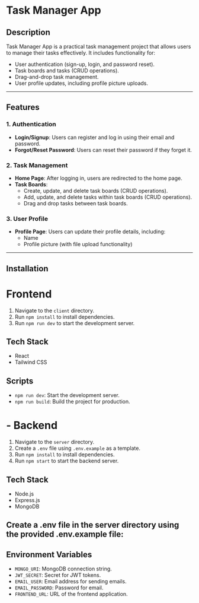 # Task Manager App

## Description
Task Manager App is a practical task management project that allows users to manage their tasks effectively. It includes functionality for:
- User authentication (sign-up, login, and password reset).
- Task boards and tasks (CRUD operations).
- Drag-and-drop task management.
- User profile updates, including profile picture uploads.

---

## Features

### 1. Authentication
- **Login/Signup**: Users can register and log in using their email and password.
- **Forgot/Reset Password**: Users can reset their password if they forget it.

### 2. Task Management
- **Home Page**: After logging in, users are redirected to the home page.
- **Task Boards**: 
  - Create, update, and delete task boards (CRUD operations).
  - Add, update, and delete tasks within task boards (CRUD operations).
  - Drag and drop tasks between task boards.

### 3. User Profile
- **Profile Page**: Users can update their profile details, including:
  - Name
  - Profile picture (with file upload functionality)

---

## Installation

# Frontend
1. Navigate to the `client` directory.
2. Run `npm install` to install dependencies.
3. Run `npm run dev` to start the development server.

## Tech Stack
- React
- Tailwind CSS

## Scripts
- `npm run dev`: Start the development server.
- `npm run build`: Build the project for production.


# - Backend
1. Navigate to the `server` directory.
2. Create a `.env` file using `.env.example` as a template.
3. Run `npm install` to install dependencies.
4. Run `npm start` to start the backend server.

## Tech Stack
- Node.js
- Express.js
- MongoDB


## Create a .env file in the server directory using the provided .env.example file:
## Environment Variables
- `MONGO_URI`: MongoDB connection string.
- `JWT_SECRET`: Secret for JWT tokens.
- `EMAIL_USER`: Email address for sending emails.
- `EMAIL_PASSWORD`: Password for email.
- `FRONTEND_URL`: URL of the frontend application.

